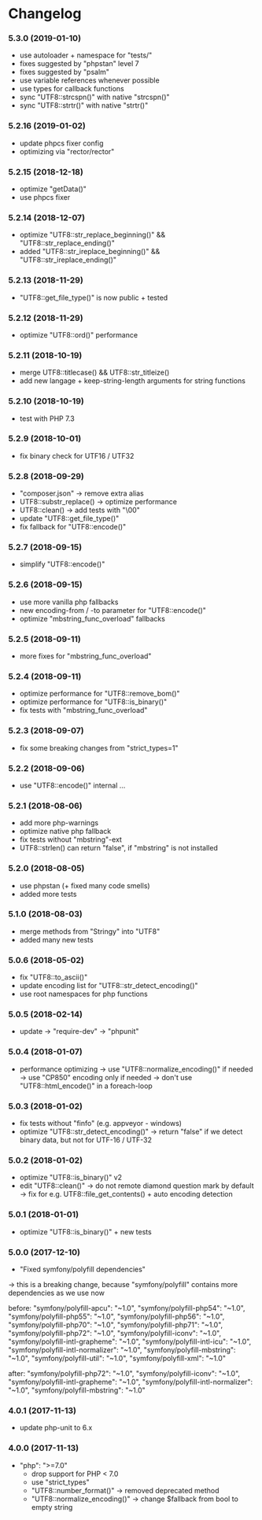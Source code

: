 # Changelog

### 5.3.0 (2019-01-10)
- use autoloader + namespace for "tests/"
- fixes suggested by "phpstan" level 7
- fixes suggested by "psalm" 
- use variable references whenever possible
- use types for callback functions
- sync "UTF8::strcspn()" with native "strcspn()"
- sync "UTF8::strtr()" with native "strtr()"

### 5.2.16 (2019-01-02)
- update phpcs fixer config
- optimizing via "rector/rector"

### 5.2.15 (2018-12-18)
- optimize "getData()"
- use phpcs fixer

### 5.2.14 (2018-12-07)
- optimize "UTF8::str_replace_beginning()" && "UTF8::str_replace_ending()"
- added "UTF8::str_ireplace_beginning()" && "UTF8::str_ireplace_ending()"

### 5.2.13 (2018-11-29)
- "UTF8::get_file_type()" is now public + tested

### 5.2.12 (2018-11-29)
- optimize "UTF8::ord()" performance

### 5.2.11 (2018-10-19)
- merge UTF8::titlecase() && UTF8::str_titleize()
- add new langage + keep-string-length arguments for string functions

### 5.2.10 (2018-10-19)
- test with PHP 7.3

### 5.2.9 (2018-10-01)
- fix binary check for UTF16 / UTF32

### 5.2.8 (2018-09-29)
- "composer.json" -> remove extra alias
- UTF8::substr_replace() -> optimize performance
- UTF8::clean() -> add tests with "\00"
- update "UTF8::get_file_type()"
- fix fallback for "UTF8::encode()"

### 5.2.7 (2018-09-15)
- simplify "UTF8::encode()"

### 5.2.6 (2018-09-15)
- use more vanilla php fallbacks
- new encoding-from / -to parameter for "UTF8::encode()"
- optimize "mbstring_func_overload" fallbacks

### 5.2.5 (2018-09-11)
- more fixes for "mbstring_func_overload"

### 5.2.4 (2018-09-11)
- optimize performance for "UTF8::remove_bom()"
- optimize performance for "UTF8::is_binary()"
- fix tests with "mbstring_func_overload"

### 5.2.3 (2018-09-07)
- fix some breaking changes from "strict_types=1"

### 5.2.2 (2018-09-06)
- use "UTF8::encode()" internal ...

### 5.2.1 (2018-08-06)
- add more php-warnings
- optimize native php fallback
- fix tests without "mbstring"-ext
- UTF8::strlen() can return "false", if "mbstring" is not installed
    
### 5.2.0 (2018-08-05)
- use phpstan (+ fixed many code smells)
- added more tests

### 5.1.0 (2018-08-03)
- merge methods from "Stringy" into "UTF8"
- added many new tests

### 5.0.6 (2018-05-02)
- fix "UTF8::to_ascii()"
- update encoding list for "UTF8::str_detect_encoding()"
- use root namespaces for php functions


### 5.0.5 (2018-02-14)
- update -> "require-dev" -> "phpunit"


### 5.0.4 (2018-01-07)
- performance optimizing
  -> use "UTF8::normalize_encoding()" if needed
  -> use "CP850" encoding only if needed
  -> don't use "UTF8::html_encode()" in a foreach-loop


### 5.0.3 (2018-01-02)
- fix tests without "finfo" (e.g. appveyor - windows)
- optimize "UTF8::str_detect_encoding()"
  -> return "false" if we detect binary data, but not for UTF-16 / UTF-32


### 5.0.2 (2018-01-02)
- optimize "UTF8::is_binary()" v2
- edit "UTF8::clean()" -> do not remote diamond question mark by default
  -> fix for e.g. UTF8::file_get_contents() + auto encoding detection


### 5.0.1 (2018-01-01)
- optimize "UTF8::is_binary()" + new tests


### 5.0.0 (2017-12-10)
- "Fixed symfony/polyfill dependencies"

-> this is a breaking change, because "symfony/polyfill" contains more dependencies as we use now

before:
    "symfony/polyfill-apcu": "~1.0",
    "symfony/polyfill-php54": "~1.0",
    "symfony/polyfill-php55": "~1.0",
    "symfony/polyfill-php56": "~1.0",
    "symfony/polyfill-php70": "~1.0",
    "symfony/polyfill-php71": "~1.0",
    "symfony/polyfill-php72": "~1.0",
    "symfony/polyfill-iconv": "~1.0",
    "symfony/polyfill-intl-grapheme": "~1.0",
    "symfony/polyfill-intl-icu": "~1.0",
    "symfony/polyfill-intl-normalizer": "~1.0",
    "symfony/polyfill-mbstring": "~1.0",
    "symfony/polyfill-util": "~1.0",
    "symfony/polyfill-xml": "~1.0"
        
after:
    "symfony/polyfill-php72": "~1.0",
    "symfony/polyfill-iconv": "~1.0",
    "symfony/polyfill-intl-grapheme": "~1.0",
    "symfony/polyfill-intl-normalizer": "~1.0",
    "symfony/polyfill-mbstring": "~1.0"


### 4.0.1 (2017-11-13)
- update php-unit to 6.x


### 4.0.0 (2017-11-13)
- "php": ">=7.0"
  * drop support for PHP < 7.0
  * use "strict_types"
  * "UTF8::number_format()" -> removed deprecated method 
  * "UTF8::normalize_encoding()" -> change $fallback from bool to empty string
